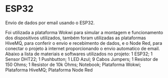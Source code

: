 #  ESP32
 Envio de dados por email usando o ESP32.

  Foi utilizada a plataforma Wokwi para simular a montagem e funcionamento dos dispositivos utilizados, também foram utilizadas as plataformas HiveMQ, para conferir o envio e recebimento de dados, e o Node Red, para conectar o projeto à internet proporcionando o envio automatico de email. 
Abaixo a lista de materiais e softwares utilizados no projeto:
1 ESP32;
1 Sensor DHT22;
1 Pushbutton;
1 LED Azul;
9 Cabos Jumpers;
1 Resistor de 150 Ohms;
1 Resistor de 10k Ohms;
Notebook;
Plataforma Wokwi;
Plataforma HiveMQ;
Plataforma Node Red
